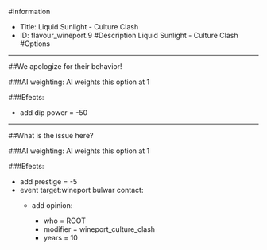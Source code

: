 #Information
 - Title: Liquid Sunlight - Culture Clash
 - ID: flavour_wineport.9
#Description
Liquid Sunlight - Culture Clash
#Options

___
##We apologize for their behavior!

###AI weighting:
AI weights this option at 1


###Efects:<ul><li>add dip power = -50</li></ul>

___
##What is the issue here?

###AI weighting:
AI weights this option at 1


###Efects:<ul><li>add prestige = -5</li><li>event target:wineport bulwar contact:</li><ul><li>add opinion:</li><ul><li>who = ROOT</li><li>modifier = wineport_culture_clash</li><li>years = 10</li></ul></ul></ul>
